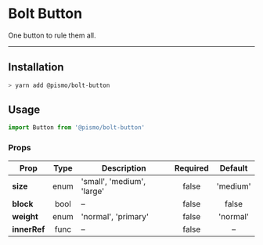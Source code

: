 # Bolt Button
One button to rule them all.

---

## Installation
```sh
> yarn add @pismo/bolt-button
```

## Usage
```js
import Button from '@pismo/bolt-button'
```

### Props
Prop | Type | Description | Required | Default
--- | :---: | --- | :---: | :---:
**size** | enum | 'small', 'medium', 'large' | false | 'medium'
**block** | bool | – | false | false
**weight** | enum | 'normal', 'primary' | false | 'normal'
**innerRef** | func | – | false | –
